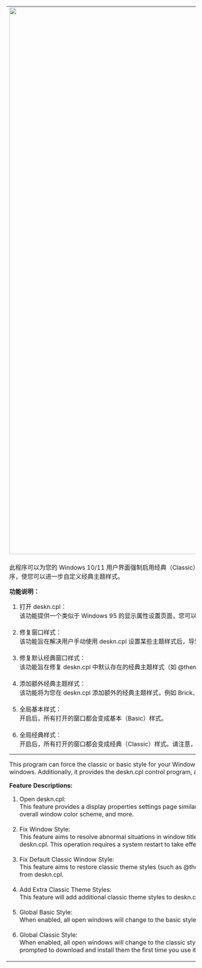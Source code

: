 <table>
  <tr>
    <td>
      <img src="https://github.com/3b90b51b5b65/Window-Style-Modifier/assets/162907802/99c09d81-2c57-4c78-b357-a8e14fdad517" width="1450">
    </td>
  </tr>
  <tr>
    <td>
      <p>此程序可以为您的 Windows 10/11 用户界面强制启用经典（Classic）或基本（Basic）样式。它支持对特定进程启用指定的窗口样式，或者对所有窗口进行全局应用。此外，它还提供了 deskn.cpl 控制程序，使您可以进一步自定义经典主题样式。</p>
      <p><strong>功能说明：</strong></p>
      <ol>
        <li>打开 deskn.cpl：
        <br>该功能提供一个类似于 Windows 95 的显示属性设置页面，您可以进一步调整经典主题样式，包括窗口标题栏高度、字体和按钮大小、整体窗口配色等。</li>
        <br>
        <li>修复窗口样式：
        <br>该功能旨在解决用户手动使用 deskn.cpl 设置某些主题样式后，导致窗口标题栏高度、字体和按钮大小、整体窗口配色等异常情况。此操作需要重启系统后生效。</li>
        <br>
        <li>修复默认经典窗口样式：
        <br>该功能旨在修复 deskn.cpl 中默认存在的经典主题样式（如 @themeui.dll,-850、@themeui.dll,-851、@themeui.dll,-852、@themeui.dll,-853、@themeui.dll,-854）丢失或被删除的问题。</li>
        <br>
        <li>添加额外经典主题样式：
        <br>该功能将为您在 deskn.cpl 添加额外的经典主题样式，例如 Brick、Desert、Eggplant、Lilac、Maple、Rose、Slate 等第三方预设配色的经典主题。</li>
        <br>
        <li>全局基本样式：
        <br>开启后，所有打开的窗口都会变成基本（Basic）样式。</li>
        <br>
        <li>全局经典样式：
        <br>开启后，所有打开的窗口都会变成经典（Classic）样式。请注意，开启全局经典样式需要安装相应的依赖文件，初次使用时会提示下载安装。</li>
      </ol>
      <hr>
      <p>This program can force the classic or basic style for your Windows 10/11 user interface. It supports enabling a specified window style for specific processes or applying it globally to all windows. Additionally, it provides the deskn.cpl control program, allowing you to further customize the classic theme style.</p>
      <p><strong>Feature Descriptions:</strong></p>
      <ol>
        <li>Open deskn.cpl:
        <br>This feature provides a display properties settings page similar to Windows 95, allowing you to further adjust the classic theme style, including window title bar height, font and button size, overall window color scheme, and more.</li>
        <br>
        <li>Fix Window Style:
        <br>This feature aims to resolve abnormal situations in window title bar height, font and button size, overall window color scheme, etc., caused by manually setting certain theme styles using deskn.cpl. This operation requires a system restart to take effect.</li>
        <br>
        <li>Fix Default Classic Window Style:
        <br>This feature aims to restore classic theme styles (such as @themeui.dll,-850, @themeui.dll,-851, @themeui.dll,-852, @themeui.dll,-853, @themeui.dll,-854) that are missing or deleted from deskn.cpl.</li>
        <br>
        <li>Add Extra Classic Theme Styles:
        <br>This feature will add additional classic theme styles to deskn.cpl, such as Brick, Desert, Eggplant, Lilac, Maple, Rose, Slate, and other third-party preset color classic themes.</li>
        <br>
        <li>Global Basic Style:
        <br>When enabled, all open windows will change to the basic style.</li>
        <br>
        <li>Global Classic Style:
        <br>When enabled, all open windows will change to the classic style. Note that enabling the global classic style requires the installation of corresponding dependency files, and you will be prompted to download and install them the first time you use it.</li>
      </ol>
    </td>
  </tr>
</table>
